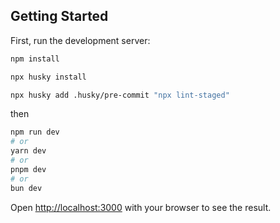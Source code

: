 ## Getting Started

First, run the development server:

```bash
npm install

npx husky install

npx husky add .husky/pre-commit "npx lint-staged"
```

then

```bash
npm run dev
# or
yarn dev
# or
pnpm dev
# or
bun dev
```

Open [http://localhost:3000](;http://localhost:3000) with your browser to see the result.
